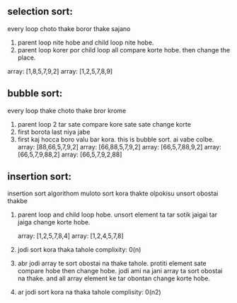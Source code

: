 ## selection sort:

every loop choto thake boror thake sajano

1. parent loop nite hobe and child loop nite hobe.
2. parent loop korer por child loop all compare korte hobe. then change the place.

array: [1,8,5,7,9,2]
array: [1,2,5,7,8,9]

## bubble sort:

every loop thake choto thake bror krome

1. parent loop 2 tar sate compare kore sate sate change korte
2. first borota last niya jabe
3. first kaj hocca boro valu bar kora. this is bubble sort. ai vabe colbe.
   array: [88,66,5,7,9,2]
   array: [66,88,5,7,9,2]
   array: [66,5,7,88,9,2]
   array: [66,5,7,9,88,2]
   array: [66,5,7,9,2,88]

## insertion sort:

insertion sort algorithom muloto sort kora thakte olpokisu unsort obostai thakbe

1. parent loop and child loop hobe. unsort element ta tar sotik jaigai tar jaiga change korte hobe.

   array: [1,2,5,7,8,4]
   array: [1,2,4,5,7,8]

2. jodi sort kora thaka tahole complixity: 0(n)

3. abr jodi array te sort obostai na thake tahole. protiti element sate compare hobe then change hobe. jodi ami na jani array ta sort obostai na thake. and all array element ke tar obontan change korte hobe.

4. ar jodi sort kora na thaka tahole complisity: 0(n2)
